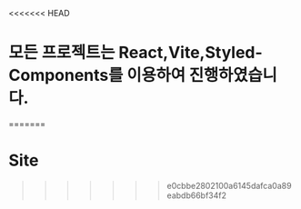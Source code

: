 <<<<<<< HEAD
# 모든 프로젝트는 React,Vite,Styled-Components를 이용하여 진행하였습니다.
=======
# Site
>>>>>>> e0cbbe2802100a6145dafca0a89eabdb66bf34f2
